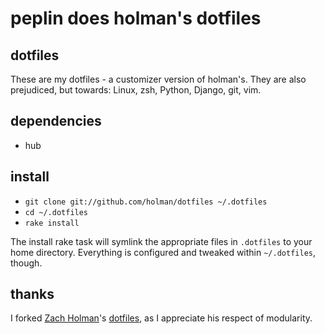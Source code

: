 # peplin does holman's dotfiles

## dotfiles

These are my dotfiles - a customizer version of holman's. They are also prejudiced, but towards: Linux, zsh, Python, Django, git, vim.

## dependencies

- hub

## install

- `git clone git://github.com/holman/dotfiles ~/.dotfiles`
- `cd ~/.dotfiles`
- `rake install`

The install rake task will symlink the appropriate files in `.dotfiles` to your home directory. Everything is configured and tweaked within `~/.dotfiles`, though.

## thanks

I forked [Zach Holman](http://github.com/holman)'s [dotfiles](http://github.com/holman/dotfiles), as I appreciate his respect of modularity. 
